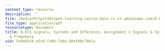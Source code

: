 ```yaml
---
content_type: resource
description: ''
file: /media/https%3A/open-learning-course-data-rc.s3.amazonaws.com/6-011-signals-systems-and-inference-spring-2018/5ede01cbe5c8fa60740a60ef60c70b1a_MIT6_011S18ps1.pdf
file_type: application/pdf
resourcetype: Document
title: 6.011 Signals, Systems and Inference, Assignment 1 Signals & Systems in Time
  & Frequency
uid: 5ede01cb-e5c8-fa60-740a-60ef60c70b1a
---
```

